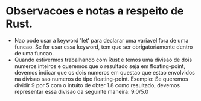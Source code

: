 # Observacoes e notas a respeito de Rust.

* Nao pode usar a keyword 'let' para declarar uma variavel fora de uma funcao. Se for usar essa keyword, tem que ser obrigatoriamente 
dentro de uma funcao.
* Quando estivermos trabalhando com Rust e temos uma divisao de dois numeros inteiros e queremos que o resultado seja em floating-point, devemos indicar que os dois numeros em questao que estao envolvidos na divisao sao numeros do tipo floating-point. 
Exemplo: Se queremos dividir 9 por 5 com o intuito de obter 1.8 como resultado, devemos representar essa divisao da seguinte maneira: 9.0/5.0
